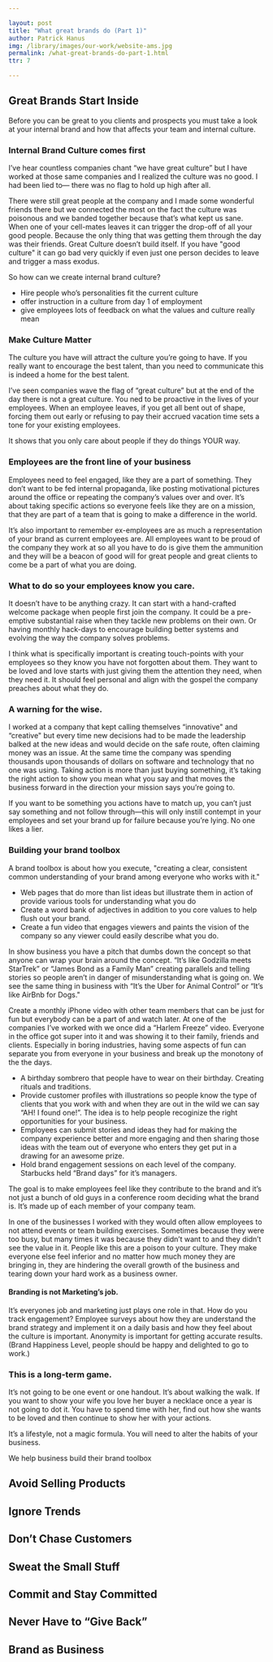 ```yaml
---

layout: post
title: "What great brands do (Part 1)"
author: Patrick Hanus
img: /library/images/our-work/website-ams.jpg
permalink: /what-great-brands-do-part-1.html
ttr: 7

---
```


## Great Brands Start Inside
Before you can be great to you clients and prospects you must take a look at your internal brand and how that affects your team and internal culture.

### Internal Brand Culture comes first
I’ve hear countless companies chant “we have great culture” but I have worked at those same companies and I realized the culture was no good. I had been lied to— there was no flag to hold up high after all. 

There were still great people at the company and I made some wonderful friends there but we connected the most on the fact the culture was poisonous and we banded together because that’s what kept us sane. When one of your cell-mates leaves it can trigger the drop-off of all your good people. Because the only thing that was getting them through the day was their friends. Great Culture doesn’t build itself. If you have "good culture" it can go bad very quickly if even just one person decides to leave and trigger a mass exodus.

So how can we create internal brand culture?
- Hire people who’s personalities fit the current culture
- offer instruction in a culture from day 1 of employment
- give employees lots of feedback on what the values and culture really mean

### Make Culture Matter
The culture you have will attract the culture you’re going to have. If you really want to encourage the best talent, than you need to communicate this is indeed a home for the best talent. 

I’ve seen companies wave the flag of “great culture” but at the end of the day there is not a great culture. You ned to be proactive in the lives of your employees. When an employee leaves, if you get all bent out of shape, forcing them out early or refusing to pay their accrued vacation time sets a tone for your existing employees. 

It shows that you only care about people if they do things YOUR way. 

### Employees are the front line of your business
Employees need to feel engaged, like they are a part of something. They don’t want to be fed internal propaganda, like posting motivational pictures around the office or repeating the company’s values over and over. It’s about taking specific actions so everyone feels like they are on a mission, that they are part of a team that is going to make a difference in the world. 

It’s also important to remember ex-employees are as much a representation of your brand as current employees are. All employees want to be proud of the company they work at so all you have to do is give them the ammunition and they will be a beacon of good will for great people and great clients to come be a part of what you are doing.

### What to do so your employees know you care.
It doesn’t have to be anything crazy. It can start with a hand-crafted welcome package when people first join the company. It could be a pre-emptive substantial raise when they tackle new problems on their own. Or having monthly hack-days to encourage building better systems and evolving the way the company solves problems. 

I think what is specifically important is creating touch-points with your employees so they know you have not forgotten about them. They want to be loved and love starts with just giving them the attention they need, when they need it. It should feel personal and align with the gospel the company preaches about what they do.

### A warning for the wise.
I worked at a company that kept calling themselves “innovative" and “creative" but every time new decisions had to be made the leadership balked at the new ideas and would decide on the safe route, often claiming money was an issue. At the same time the company was spending thousands upon thousands of dollars on software and technology that no one was using. Taking action is more than just buying something, it’s taking the right action to show you mean what you say and that moves the business forward in the direction your mission says you’re going to.

If you want to be something you actions have to match up, you can’t just say something and not follow through—this will only instill contempt in your employees and set your brand up for failure because you’re lying. No one likes a lier.

### Building your brand toolbox
A brand toolbox is about how you execute, "creating a clear, consistent common understanding of your brand among everyone who works with it."

* Web pages that do more than list ideas but illustrate them in action of provide various tools for understanding what you do
* Create a word bank of adjectives in addition to you core values to help flush out your brand.
* Create a fun video that engages viewers and paints the vision of the company so any viewer could easily describe what you do.

In show business you have a pitch that dumbs down the concept so that anyone can wrap your brain around the concept. “It’s like Godzilla meets StarTrek” or “James Bond as a Family Man” creating parallels and telling stories so people aren’t in danger of misunderstanding what is going on. We see the same thing in business with “It’s the Uber for Animal Control” or “It’s like AirBnb for Dogs."

Create a monthly iPhone video with other team members that can be just for fun but everybody can be a part of and watch later. At one of the companies I’ve worked with we once did a “Harlem Freeze” video. Everyone in the office got super into it and was showing it to their family, friends and clients. Especially in boring industries, having some aspects of fun can separate you from everyone in your business and break up the monotony of the the days.

* A birthday sombrero that people have to wear on their birthday. Creating rituals and traditions.
* Provide customer profiles with illustrations so people know the type of clients that you work with and when they are out in the wild we can say “AH! I found one!”. The idea is to help people recoginize the right opportunities for your business.
* Employees can submit stories and ideas they had for making the company experience better and more engaging and then sharing those ideas with the team out of everyone who enters they get put in a drawing for an awesome prize.
* Hold brand engagement sessions on each level of the company. Starbucks held “Brand days” for it’s managers.

The goal is to make employees feel like they contribute to the brand and it’s not just a bunch of old guys in a conference room deciding what the brand is. It’s made up of each member of your company team.

In one of the businesses I worked with they would often allow employees to not attend events or team building exercises. Sometimes because they were too busy, but many times it was because they didn’t want to and they didn’t see the value in it. People like this are a poison to your culture. They make everyone else feel inferior and no matter how much money they are bringing in, they are hindering the overall growth of the business and tearing down your hard work as a business owner.

#### Branding is not Marketing’s job. 
It’s everyones job and marketing just plays one role in that. How do you track engagement? Employee surveys about how they are understand the brand strategy and implement it on a daily basis and how they feel about the culture is important. Anonymity is important for getting accurate results. (Brand Happiness Level, people should be happy and delighted to go to work.)

### This is a long-term game. 
It’s not going to be one event or one handout. It’s about walking the walk. If you want to show your wife you love her buyer a necklace once a year is not going to dot it. You have to  spend time with her, find out how she wants to be loved and then continue to show her with your actions. 

It’s a lifestyle, not a magic formula. You will need to alter the habits of your business.

We help business build their brand toolbox


## Avoid Selling Products
## Ignore Trends
## Don’t Chase Customers
## Sweat the Small Stuff
## Commit and Stay Committed
## Never Have to “Give Back”
## Brand as Business
